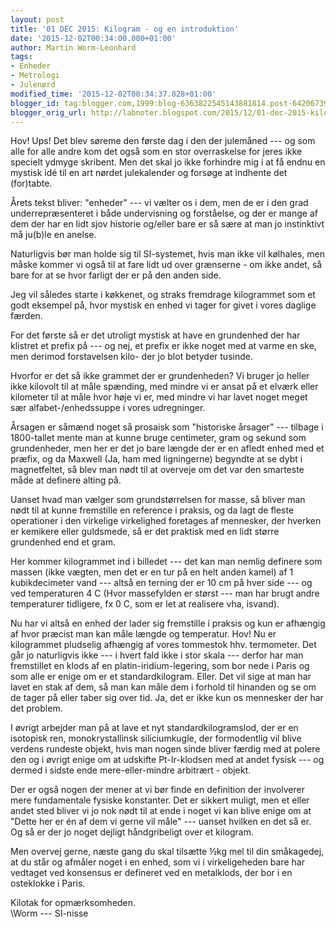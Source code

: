 ```yaml
---
layout: post
title: '01 DEC 2015: Kilogram - og en introduktion'
date: '2015-12-02T00:34:00.000+01:00'
author: Martin Worm-Leonhard
tags:
- Enheder
- Metrologi
- Julenørd
modified_time: '2015-12-02T00:34:37.828+01:00'
blogger_id: tag:blogger.com,1999:blog-6363822545143881814.post-6420673972969365843
blogger_orig_url: http://labnoter.blogspot.com/2015/12/01-dec-2015-kilogram-og-en-introduktion.html
---
```


Hov! Ups! Det blev søreme den første dag i den der julemåned --- og som
alle for alle andre kom det også som en stor overraskelse for jeres ikke
specielt ydmyge skribent. Men det skal jo ikke forhindre mig i at få
endnu en mystisk idé til en art nørdet julekalender og forsøge at
indhente det (for)tabte.

Årets tekst bliver: "enheder" --- vi vælter os i dem, men de er i den grad
underrepræsenteret i både undervisning og forståelse, og der er mange af
dem der har en lidt sjov historie og/eller bare er så sære at man jo
instinktivt må ju(b)le en anelse.

Naturligvis bør man holde sig til SI-systemet, hvis man ikke vil
kølhales, men måske kommer vi også til at fare lidt ud over grænserne -
om ikke andet, så bare for at se hvor farligt der er på den anden side.

Jeg vil således starte i køkkenet, og straks fremdrage kilogrammet som
et godt eksempel på, hvor mystisk en enhed vi tager for givet i vores
daglige færden.

For det første så er det utroligt mystisk at have en grundenhed der har
klistret et prefix på --- og nej, et prefix er ikke noget med at varme en
ske, men derimod forstavelsen kilo- der jo blot betyder tusinde. 

Hvorfor
er det så ikke grammet der er grundenheden? Vi bruger jo heller ikke
kilovolt til at måle spænding, med mindre vi er ansat på et elværk eller
kilometer til at måle hvor høje vi er, med mindre vi har lavet noget
meget sær alfabet-/enhedssuppe i vores udregninger.

Årsagen er såmænd noget så prosaisk som "historiske årsager" --- tilbage i
1800-tallet mente man at kunne bruge centimeter, gram og sekund som
grundenheder, men her er det jo bare længde der er en afledt enhed med
et præfix, og da Maxwell (Ja, ham med ligningerne) begyndte at se dybt i
magnetfeltet, så blev man nødt til at overveje om det var den smarteste
måde at definere alting på.

Uanset hvad man vælger som grundstørrelsen for masse, så bliver man nødt
til at kunne fremstille en reference i praksis, og da lagt de fleste
operationer i den virkelige virkelighed foretages af mennesker, der
hverken er kemikere eller guldsmede, så er det praktisk med en lidt
større grundenhed end et gram. 

Her kommer kilogrammet ind i billedet ---
det kan man nemlig definere som massen (ikke vægten, men det er en tur
på en helt anden kamel) af 1 kubikdecimeter vand --- altså en terning der
er 10 cm på hver side --- og ved temperaturen 4 C (Hvor massefylden er
størst --- man har brugt andre temperaturer tidligere, fx 0 C, som er let
at realisere vha, isvand).

Nu har vi altså en enhed der lader sig fremstille i praksis og kun er
afhængig af hvor præcist man kan måle længde og temperatur. Hov! Nu er
kilogrammet pludselig afhængig af vores tommestok hhv. termometer. Det
går jo naturligvis ikke --- i hvert fald ikke i stor skala --- derfor har
man fremstillet en klods af en platin-iridium-legering, som bor nede i
Paris og som alle er enige om er et standardkilogram. Eller. Det vil
sige at man har lavet en stak af dem, så man kan måle dem i forhold til
hinanden og se om de tager på eller taber sig over tid. Ja, det er ikke
kun os mennesker der har det problem.

I øvrigt arbejder man på at lave et nyt standardkilogramslod, der er en
isotopisk ren, monokrystallinsk siliciumkugle, der formodentlig vil
blive verdens rundeste objekt, hvis man nogen sinde bliver færdig med at
polere den og i øvrigt enige om at udskifte Pt-Ir-klodsen med at andet
fysisk --- og dermed i sidste ende mere-eller-mindre arbitrært - objekt.

Der er også nogen der mener at vi bør finde en definition der involverer
mere fundamentale fysiske konstanter. Det er sikkert muligt, men et
eller andet sted bliver vi jo nok nødt til at ende i noget vi kan blive
enige om at "Dette her er én af dem vi gerne vil måle" --- uanset hvilken
en det så er. Og så er der jo noget dejligt håndgribeligt over et
kilogram.

Men overvej gerne, næste gang du skal tilsætte ½kg mel til din
småkagedej, at du står og afmåler noget i en enhed, som vi i
virkeligeheden bare har vedtaget ved konsensus er defineret ved en
metalklods, der bor i en osteklokke i Paris.

Kilotak for opmærksomheden.  
\Worm --- SI-nisse

